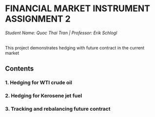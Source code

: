 # FINANCIAL MARKET INSTRUMENT ASSIGNMENT 2

###### Student Name: Quoc Thai Tran | Professor: Erik Schlogl

This project demonstrates hedging with future contract in the current market

## Contents

### 1. Hedging for WTI crude oil

### 2. Hedging for Kerosene jet fuel

### 3. Tracking and rebalancing future contract

